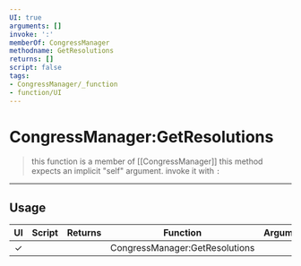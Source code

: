 ```yaml
---
UI: true
arguments: []
invoke: ':'
memberOf: CongressManager
methodname: GetResolutions
returns: []
script: false
tags:
- CongressManager/_function
- function/UI
---
```

# CongressManager:GetResolutions
> this function is a member of [[CongressManager]]
> this method expects an implicit "self" argument. invoke it with `:`
-----
## Usage
|  UI | Script | Returns | Function | Arguments |
|:---:|:------:|-------:|:--------:|:---------|
|✓| ||CongressManager:GetResolutions||
